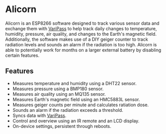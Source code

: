 # Alicorn
Alicorn is an ESP8266 software designed to track various sensor data and exchange them with [VariPass](https://varipass.org/) to help track daily changes to temperature, humidity, pressure, air quality, and changes to the Earth's magnetic field. Additionally, the software makes use of a DIY geiger counter to track radiation levels and sounds an alarm if the radiation is too high. Alicorn is able to potentially work for months on a larger external battery by disabling certain features.

## Features
* Measures temperature and humidity using a DHT22 sensor.
* Measures pressure using a BMP180 sensor.
* Measures air quality using an MQ135 sensor.
* Measures Earth's magnetic field using an HMC5883L sensor.
* Measures geiger counts per minute and calculates ratiation dose.
* Sounds an alarm if the radiation exceeds a threshold.
* Syncs data with [VariPass](https://varipass.org/).
* Control and overview using an IR remote and an LCD display.
* On-device settings, persistent through reboots.